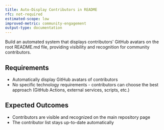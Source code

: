 ```yaml
---
title: Auto-Display Contributors in README
rfc: not-required
estimated-scope: low
improved-metric: community-engagement
output-type: documentation
---
```


Build an automated system that displays contributors' GitHub avatars on the root README.md file, providing visibility and recognition for community contributors.

## Requirements

- Automatically display GitHub avatars of contributors
- No specific technology requirements - contributors can choose the best approach (GitHub Actions, external services, scripts, etc.)

## Expected Outcomes

- Contributors are visible and recognized on the main repository page
- The contributor list stays up-to-date automatically

